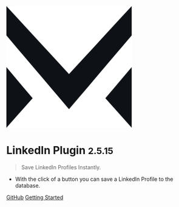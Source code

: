 ![img_2.png](img/ma_logo.png)


# LinkedIn Plugin <small>2.5.15</small>

> Save LinkedIn Profiles Instantly.

- With the click of a button you can save a LinkedIn Profile to the database.

[GitHub](https://github.com/lucasmoes/linkedinplugin)
[Getting Started](/README.md)

